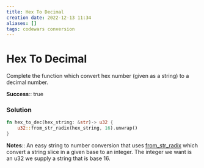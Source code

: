 ```yaml
---
title: Hex To Decimal
creation date: 2022-12-13 11:34
aliases: []
tags: codewars conversion
---
```

# Hex To Decimal
Complete the function which convert hex number (given as a string) to a decimal number.

**Success**:: true


### Solution
```Rust
fn hex_to_dec(hex_string: &str)-> u32 {
	u32::from_str_radix(hex_string, 16).unwrap()
}
```


**Notes**:: An easy string to number conversion that uses [from_str_radix](https://doc.rust-lang.org/std/primitive.i32.html#method.from_str_radix) which convert a string slice in a given base to an integer. The integer we want is an u32 we supply a string that is base 16.